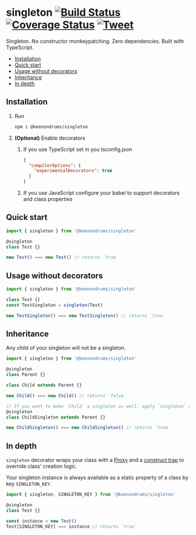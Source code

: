 # singleton [![Build Status](https://travis-ci.org/keenondrums/singleton.svg?branch=master)](https://travis-ci.org/keenondrums/singleton) [![Coverage Status](https://coveralls.io/repos/github/keenondrums/singleton/badge.svg?branch=master)](https://coveralls.io/github/keenondrums/singleton?branch=master) [![Tweet](https://img.shields.io/twitter/url/http/shields.io.svg?style=social)](https://twitter.com/intent/tweet?text=Singleton.%20No%20constructor%20monkeypatching.%20Zero%20dependencies.%20Built%20with%20TypeScript.&url=https://github.com/keenondrums/singleton&hashtags=javascript,typescript,singleton,decorator)

Singleton. No constructor monkeypatching. Zero dependencies. Built with TypeScript.

<!-- START doctoc generated TOC please keep comment here to allow auto update -->
<!-- DON'T EDIT THIS SECTION, INSTEAD RE-RUN doctoc TO UPDATE -->

- [Installation](#installation)
- [Quick start](#quick-start)
- [Usage without decorators](#usage-without-decorators)
- [Inheritance](#inheritance)
- [In depth](#in-depth)

<!-- END doctoc generated TOC please keep comment here to allow auto update -->

## Installation

1.  Run
    ```sh
    npm i @keenondrums/singleton
    ```
1.  **(Optional)** Enable decorators

    1. If you use TypeScript set in you tsconfig.json

       ```json
       {
         "compilerOptions": {
           "experimentalDecorators": true
         }
       }
       ```

    1. If you use JavaScript configure your babel to support decorators and class properties

## Quick start

```ts
import { singleton } from '@keenondrums/singleton'

@singleton
class Test {}

new Test() === new Test() // returns `true`
```

## Usage without decorators

```ts
import { singleton } from '@keenondrums/singleton'

class Test {}
const TestSingleton = singleton(Test)

new TestSingleton() === new TestSingleton() // returns `true`
```

## Inheritance

Any child of your singleton will not be a singleton.

```ts
import { singleton } from '@keenondrums/singleton'

@singleton
class Parent {}

class Child extends Parent {}

new Child() === new Child() // returns `false`

// If you want to make `Child` a singleton as well, apply `singleton` decorator directly to it
@singleton
class ChildSingleton extends Parent {}

new ChildSingleton() === new ChildSingleton() // returns `true`
```

## In depth

`singleton` decorator wraps your class with a [Proxy](https://developer.mozilla.org/en-US/docs/Web/JavaScript/Reference/Global_Objects/Proxy) and a [construct trap](https://developer.mozilla.org/en-US/docs/Web/JavaScript/Reference/Global_Objects/Proxy/handler/construct) to override class' creation logic.

Your singleton instance is always available as a static property of a class by key `SINGLETON_KEY`.

```ts
import { singleton, SINGLETON_KEY } from '@keenondrums/singleton'

@singleton
class Test {}

const instance = new Test()
Test[SINGLETON_KEY] === instance // returns `true`
```
